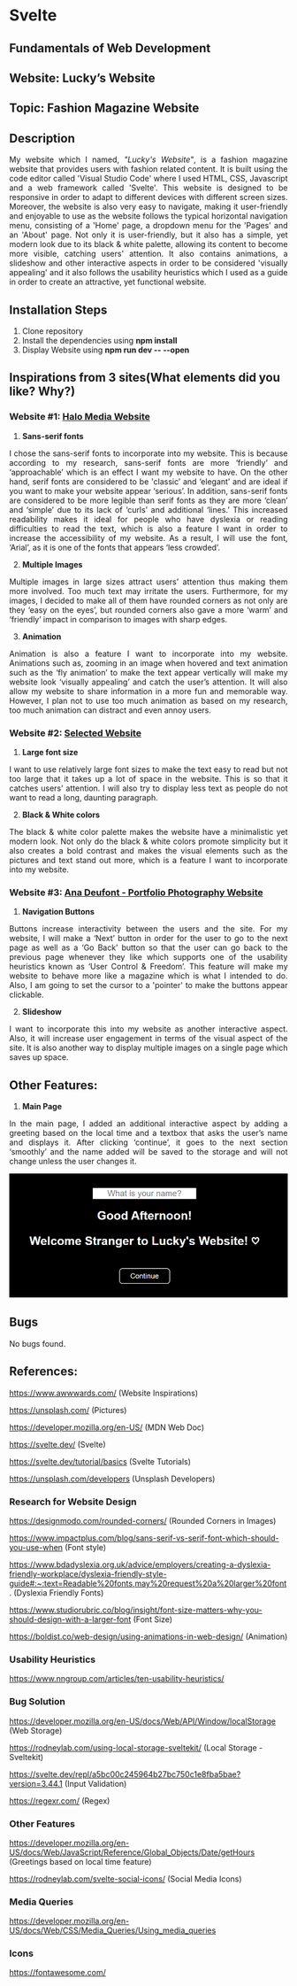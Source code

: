 # Svelte

## Fundamentals of Web Development

## Website: Lucky’s Website

## Topic: Fashion Magazine Website

## Description

<p align = "justify">My website which I named, <i>"Lucky's Website"</i>, is a fashion magazine website that provides users with fashion related content. It is built using the code editor called 'Visual Studio Code' where I used HTML, CSS, Javascript and a web framework called 'Svelte'. This website is designed to be responsive in order to adapt to different devices with different screen sizes. Moreover, the website is also very easy to navigate, making it user-friendly and enjoyable to use as the website follows the typical horizontal navigation menu, consisting of a 'Home' page, a dropdown menu for the 'Pages' and an 'About' page. Not only it is user-friendly, but it also has a simple, yet modern look due to its black & white palette, allowing its content to become more visible, catching users' attention. It also contains animations, a slideshow and other interactive aspects in order to be considered 'visually appealing' and it also follows the usability heuristics which I used as a guide in order to create an attractive, yet functional website.
</p>

## Installation Steps

1. Clone repository
2. Install the dependencies using **npm install**
3. Display Website using **npm run dev -- --open**

## Inspirations from 3 sites(What elements did you like? Why?)

### Website #1: [Halo Media Website](https://halomedia.com/)
1. **Sans-serif fonts**

<p align = "justify">I chose the sans-serif fonts to incorporate into my website. This is because according to my research, sans-serif fonts are more ‘friendly’ and ‘approachable’ which is an effect I want my website to have. On the other hand, serif fonts are considered to be 'classic’ and ‘elegant’ and are ideal if you want to make your website appear ‘serious’. In addition, sans-serif fonts are considered to be more legible than serif fonts as they are more ‘clean’ and ‘simple’ due to its lack of ‘curls’ and additional ‘lines.’ This increased readability makes it ideal for people who have dyslexia or reading difficulties to read the text, which is also a feature I want in order to increase the accessibility of my website. As a result, I will use the font, ‘Arial’, as it is one of the fonts that appears ‘less crowded’. 
</p>

2. **Multiple Images**

<p align = "justify">Multiple images in large sizes attract users’ attention thus making them more involved. Too much text may irritate the users. Furthermore, for my images, I decided to make all of them have rounded corners as not only are they ‘easy on the eyes’, but rounded corners also gave a more ‘warm’ and ‘friendly’ impact in comparison to images with sharp edges. 
</p>

3. **Animation**

<p align = "justify">Animation is also a feature I want to incorporate into my website. Animations such as, zooming in an image when hovered and text animation such as the ‘fly animation’ to make the text appear vertically will make my website look ‘visually appealing’ and catch the user’s attention. It will also allow my website to share information in a more fun and memorable way. However, I plan not to use too much animation as based on my research, too much animation can distract and even annoy users.
</p>

### Website #2: [Selected Website](https://selectedbase.com/)
1. **Large font size** 

<p align = "justify">I want to use relatively large font sizes to make the text easy to read but not too large that it takes up a lot of space in the website. This is so that it catches users’ attention. I will also try to display less text as people do not want to read a long, daunting paragraph.
</p>

2. **Black & White colors** 

<p align = "justify">The black & white color palette makes the website have a minimalistic yet modern look.  Not only do the black & white colors promote simplicity but it also creates a bold contrast and makes the visual elements such as the pictures and text stand out more, which is a feature I want to incorporate into my website. 
</p>

### Website #3: [Ana Deufont - Portfolio Photography Website](https://polite-hill-00eb08f10.1.azurestaticapps.net/)
1. **Navigation Buttons**

<p align = "justify">Buttons increase interactivity between the users and the site. For my website, I will make a ‘Next’ button in order for the user to go to the next page as well as a ‘Go Back’ button so that the user can go back to the previous page whenever they like which supports one of the usability heuristics known as ‘User Control & Freedom’. This feature will make my website to behave more like a magazine which is what I intended to do. Also, I am going to set the cursor to a 'pointer' to make the buttons appear clickable.
</p>

2. **Slideshow**

<p align = "justify">I want to incorporate this into my website as another interactive aspect. Also, it will increase user engagement in terms of the visual aspect of the site. It is also another way to display multiple images on a single page which saves up space.
</p>

## Other Features:
1. **Main Page**
<p align = "justify">In the main page, I added an additional interactive aspect by adding a greeting based on the local time and a textbox that asks the user’s name and displays it. After clicking ‘continue’, it goes to the next section ‘smoothly’ and the name added will be saved to the storage and will not change unless the user changes it.
</p>

<p align = "center">
<img src = "Main.PNG" 
alt = "Screenshot of feature in the Main Page">
</p>

## Bugs
No bugs found.

## References:
https://www.awwwards.com/ (Website Inspirations)

https://unsplash.com/ (Pictures)

https://developer.mozilla.org/en-US/ (MDN Web Doc)

https://svelte.dev/ (Svelte)

https://svelte.dev/tutorial/basics (Svelte Tutorials)

https://unsplash.com/developers (Unsplash Developers)

### Research for Website Design

https://designmodo.com/rounded-corners/ (Rounded Corners in Images)

https://www.impactplus.com/blog/sans-serif-vs-serif-font-which-should-you-use-when (Font style)

https://www.bdadyslexia.org.uk/advice/employers/creating-a-dyslexia-friendly-workplace/dyslexia-friendly-style-guide#:~:text=Readable%20fonts,may%20request%20a%20larger%20font. (Dyslexia Friendly Fonts)

https://www.studiorubric.co/blog/insight/font-size-matters-why-you-should-design-with-a-larger-font (Font Size)

https://boldist.co/web-design/using-animations-in-web-design/ (Animation)

### Usability Heuristics

https://www.nngroup.com/articles/ten-usability-heuristics/

### Bug Solution

https://developer.mozilla.org/en-US/docs/Web/API/Window/localStorage (Web Storage)

https://rodneylab.com/using-local-storage-sveltekit/ (Local Storage - Sveltekit)

https://svelte.dev/repl/a5bc00c245964b27bc750c1e8fba5bae?version=3.44.1 (Input Validation)

https://regexr.com/ (Regex)

### Other Features
https://developer.mozilla.org/en-US/docs/Web/JavaScript/Reference/Global_Objects/Date/getHours (Greetings based on local time feature)

https://rodneylab.com/svelte-social-icons/ (Social Media Icons)

### Media Queries
https://developer.mozilla.org/en-US/docs/Web/CSS/Media_Queries/Using_media_queries

### Icons
https://fontawesome.com/
